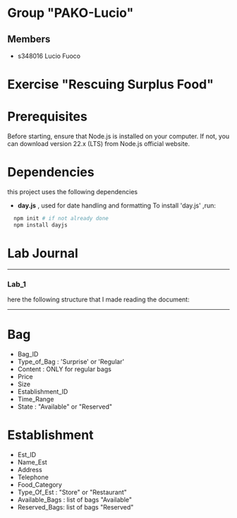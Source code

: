 # Group "PAKO-Lucio"

## Members
- s348016 Lucio Fuoco
# Exercise "Rescuing Surplus Food"

# Prerequisites
Before starting, ensure that Node.js is installed on your computer.
If not, you can download version 22.x (LTS) from Node.js official website.
# Dependencies

this project uses the following dependencies
-  **day.js** , used for date handling and formatting
  To install 'day.js' ,run:
```sh
  npm init # if not already done 
  npm install dayjs
``` 
# Lab Journal
___
### Lab_1
here the following structure that I made reading the document:
- - -
# Bag
- Bag_ID
- Type_of_Bag : 'Surprise' or 'Regular'
- Content : ONLY for regular bags
- Price
- Size
- Establishment_ID
- Time_Range
- State : "Available" or "Reserved"

# Establishment
- Est_ID
- Name_Est
- Address
- Telephone
- Food_Category
- Type_Of_Est : "Store" or "Restaurant"
- Available_Bags : list of bags "Available"
- Reserved_Bags: list of bags "Reserved"

#

